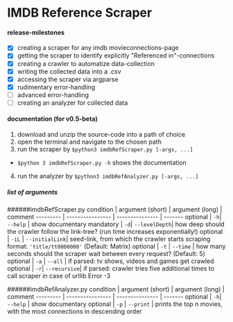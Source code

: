 # IMDB Reference Scraper

#### release-milestones
- [x] creating a scraper for any imdb movieconnections-page
- [x] getting the scraper to identify explicitly "Referenced in"-connections
- [x] creating a crawler to automatize data-collection
- [x] writing the collected data into a .csv
- [x] accessing the scraper via argparse
- [x] rudimentary error-handling
- [ ] advanced error-handling
- [ ] creating an analyzer for collected data

#### documentation (for v0.5-beta)
1. download and unzip the source-code into a path of choice
2. open the terminal and navigate to the chosen path
3. run the scraper by `$python3 imdbRefScraper.py [-args, ...]`
  * `$python 3 imdbRefScraper.py -h` shows the documentation
4. run the analyzer by `$python3 imdbRefAnalyzer.py [-args, ...]`

##### list of arguments

######imdbRefScraper.py
condition | argument (short) | argument (long) | comment
--------- | ---------------- | --------------- | -------
optional | `-h`| `--help` | show documentary
mandatory | `-d`| `--levelDepth`| how deep should the crawler follow the link-tree? (run time increases exponentially!)
optional | `-iL` | `--initialLink`| seed-link, from which the crawler starts scraping format: `'title/tt0000000'` (Default: Matrix)
optional | `-t` | `--time` | how many seconds should the scraper wait between every request? (Default: 5)
optional | `-a` | `--all` | if parsed: tv shows, videos and games get crawled
optional | `-r`| `--recursive`| if parsed: crawler tries five additional times to call scraper in case of urllib Error -3

######imdbRefAnalyzer.py
condition | argument (short) | argument (long) | comment
--------- | ---------------- | --------------- | -------
optional | `-h`| `--help` | show documentary
optional | `-p` | `--print` | prints the top n movies, with the most connections in descending order
